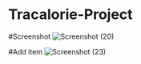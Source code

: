 # Tracalorie-Project

#Screenshot
![Screenshot (20)](https://user-images.githubusercontent.com/47390463/77242707-52638680-6c27-11ea-9dc5-e7098abe80b9.png)

#Add item
![Screenshot (23)](https://user-images.githubusercontent.com/47390463/77242787-6f4c8980-6c28-11ea-9d85-6d4557daa536.png)
